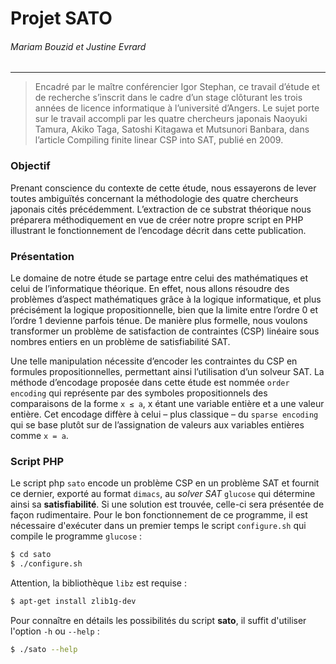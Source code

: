 # Projet SATO
###### *Mariam Bouzid et Justine Evrard*
---

>Encadré par le maître conférencier Igor Stephan, ce travail d’étude et de recherche s’inscrit dans le cadre d’un stage clôturant les trois années de licence informatique à l’université d’Angers. Le sujet porte sur le travail accompli par les quatre chercheurs japonais Naoyuki Tamura, Akiko Taga, Satoshi Kitagawa et Mutsunori Banbara, dans l’article Compiling finite linear CSP into SAT, publié en 2009.

### Objectif
Prenant conscience du contexte de cette étude, nous essayerons de lever toutes ambiguïtés concernant la méthodologie des quatre chercheurs japonais cités précédemment. L’extraction de ce substrat théorique nous préparera méthodiquement en vue de créer notre propre script en PHP illustrant le fonctionnement de l’encodage décrit dans cette publication.

### Présentation
Le domaine de notre étude se partage entre celui des mathématiques et celui de l’informatique théorique. En effet, nous allons résoudre des problèmes d’aspect mathématiques grâce à la logique informatique, et plus précisément la logique propositionnelle, bien que la limite entre l’ordre 0 et l’ordre 1 devienne parfois ténue. De manière plus formelle, nous voulons transformer un problème de satisfaction de contraintes (CSP) linéaire sous nombres entiers en un problème de satisfiabilité SAT.

Une telle manipulation nécessite d’encoder les contraintes du CSP en formules propositionnelles, permettant ainsi l’utilisation d’un solveur SAT. La méthode d’encodage proposée dans cette étude est nommée `order encoding` qui représente par des symboles propositionnels des comparaisons de la forme `x ≤ a`, x étant une variable entière et a une valeur entière. Cet encodage diffère à celui – plus classique – du `sparse encoding` qui se base plutôt sur de l’assignation de valeurs aux variables entières comme `x = a`.

### Script PHP
Le script php `sato` encode un problème CSP en un problème SAT et fournit ce dernier, exporté au format `dimacs`, au *solver SAT* `glucose` qui détermine ainsi sa **satisfiabilité**. Si une solution est trouvée, celle-ci sera présentée de façon rudimentaire.
Pour le bon fonctionnement de ce programme, il est nécessaire d'exécuter dans un premier temps le script `configure.sh` qui compile le programme `glucose` :
```sh
$ cd sato
$ ./configure.sh
```
Attention, la bibliothèque `libz` est requise :
```sh
$ apt-get install zlib1g-dev
```
Pour connaître en détails les possibilités du script **sato**, il suffit d'utiliser l'option `-h` ou `--help` :
```sh
$ ./sato --help
```
